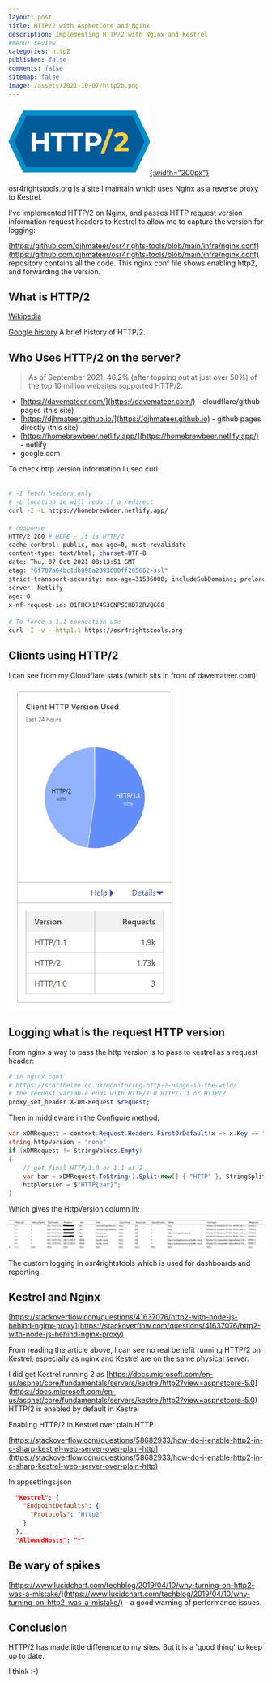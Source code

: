 ```yaml
---
layout: post
title: HTTP/2 with AspNetCore and Nginx
description: Implementing HTTP/2 with Nginx and Kestrel
#menu: review
categories: http2
published: false 
comments: false     
sitemap: false
image: /assets/2021-10-07/http2b.png
---
```


<!-- ## Introduction -->

<!-- [![alt text](/assets/2021-08-04/local.jpg "local")](/assets/2021-08-04/local.jpg) -->
[![alt text](/assets/2021-10-07/http2b.png "http2"){:width="200px"}](/assets/2021-10-07/http2b.png)

[osr4rightstools.org](https://osr4rightstools.org/) is a site I maintain which uses Nginx as a reverse proxy to Kestrel.

I've implemented HTTP/2 on Nginx, and passes HTTP request version information request headers to Kestrel to allow me to capture the version for logging: 

[https://github.com/djhmateer/osr4rights-tools/blob/main/infra/nginx.conf](https://github.com/djhmateer/osr4rights-tools/blob/main/infra/nginx.conf) repository contains all the code. This nginx conf file shows enabling http2, and forwarding the version.

## What is HTTP/2
[Wikipedia](https://en.wikipedia.org/wiki/HTTP/2)

[Google history](https://developers.google.com/web/fundamentals/performance/http2#:~:text=The%20primary%20goals%20for%20HTTP,request%20prioritization%20and%20server%20push.) A brief history of HTTP/2.

## Who Uses HTTP/2 on the server?

> As of September 2021, 46.2% (after topping out at just over 50%) of the top 10 million websites supported HTTP/2.

- [https://davemateer.com/](https://davemateer.com/) - cloudflare/github pages (this site)
- [https://djhmateer.github.io/](https://djhmateer.github.io) - github pages directly (this site)
- [https://homebrewbeer.netlify.app/](https://homebrewbeer.netlify.app/) - netlify
- google.com

To check http version information I used curl:

```bash

# -I fetch headers only
# -L location ie will redo if a redirect
curl -I -L https://homebrewbeer.netlify.app/

# response
HTTP/2 200 # HERE - it is HTTP/2
cache-control: public, max-age=0, must-revalidate
content-type: text/html; charset=UTF-8
date: Thu, 07 Oct 2021 08:13:51 GMT
etag: "6f707a64bc1db898a2893600ff205662-ssl"
strict-transport-security: max-age=31536000; includeSubDomains; preload
server: Netlify
age: 0
x-nf-request-id: 01FHCX1P4S3GNPSCHD72RVQGC8

# To force a 1.1 connection use
curl -I -v --http1.1 https://osr4rightstools.org
```

<!-- [![alt text](/assets/2021-10-07/logs.jpg "logs"){:width="800px"}](/assets/2021-10-07/logs.jpg) -->
## Clients using HTTP/2

I can see from my Cloudflare stats (which sits in front of davemateer.com):

<!-- [![alt text](/assets/2021-10-07/cloudflare.jpg "error"){:width="500px"}](/assets/2021-10-07/cloudflare.jpg) -->
[![alt text](/assets/2021-10-07/cloudflare.jpg "error")](/assets/2021-10-07/cloudflare.jpg)


## Logging what is the request HTTP version

From nginx a way to pass the http version is to pass to kestrel as a request header:

```bash
# in nginx.conf
# https://scotthelme.co.uk/monitoring-http-2-usage-in-the-wild/
# the request variable ends with HTTP/1.0 HTTP/1.1 or HTTP/2
proxy_set_header X-DM-Request $request; 
```

Then in middleware in the Configure method:

```cs
var xDMRequest = context.Request.Headers.FirstOrDefault(x => x.Key == "X-DM-Request").Value;
string httpVersion = "none";
if (xDMRequest != StringValues.Empty)
{
    // get final HTTP/1.0 or 1.1 or 2
    var bar = xDMRequest.ToString().Split(new[] { "HTTP" }, StringSplitOptions.None).Last();
    httpVersion = $"HTTP{bar}";
}
```

Which gives the HttpVersion column in:

[![alt text](/assets/2021-10-07/logs.jpg "logs")](/assets/2021-10-07/logs.jpg)

The custom logging in osr4rightstools which is used for dashboards and reporting.

## Kestrel and Nginx

[https://stackoverflow.com/questions/41637076/http2-with-node-js-behind-nginx-proxy](https://stackoverflow.com/questions/41637076/http2-with-node-js-behind-nginx-proxy)

From reading the article above, I can see no real benefit running HTTP/2 on Kestrel, especially as nginx and Kestrel are on the same physical server.

I did get Kestrel running 2 as [https://docs.microsoft.com/en-us/aspnet/core/fundamentals/servers/kestrel/http2?view=aspnetcore-5.0](https://docs.microsoft.com/en-us/aspnet/core/fundamentals/servers/kestrel/http2?view=aspnetcore-5.0) HTTP/2 is enabled by default in Kestrel

Enabling HTTP/2 in Kestrel over plain HTTP

[https://stackoverflow.com/questions/58682933/how-do-i-enable-http2-in-c-sharp-kestrel-web-server-over-plain-http](https://stackoverflow.com/questions/58682933/how-do-i-enable-http2-in-c-sharp-kestrel-web-server-over-plain-http)

In appsettings.json

```json
  "Kestrel": {
    "EndpointDefaults": {
      "Protocols": "Http2"
    }
  },
  "AllowedHosts": "*"
```

## Be wary of spikes

[https://www.lucidchart.com/techblog/2019/04/10/why-turning-on-http2-was-a-mistake/](https://www.lucidchart.com/techblog/2019/04/10/why-turning-on-http2-was-a-mistake/) - a good warning of performance issues.

## Conclusion

HTTP/2 has made little difference to my sites. But it is a 'good thing' to keep up to date. 

I think :-)
